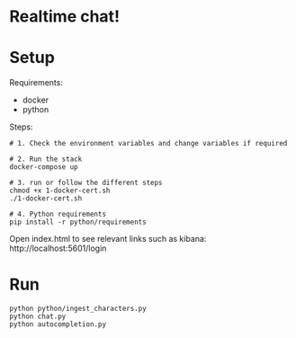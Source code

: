 # Realtime chat!

# Setup
Requirements:
-   docker
-   python

Steps:
```
# 1. Check the environment variables and change variables if required

# 2. Run the stack
docker-compose up

# 3. run or follow the different steps
chmod +x 1-docker-cert.sh
./1-docker-cert.sh

# 4. Python requirements
pip install -r python/requirements
```

Open index.html to see relevant links such as kibana: http://localhost:5601/login

# Run
```
python python/ingest_characters.py
python chat.py
python autocompletion.py
```
